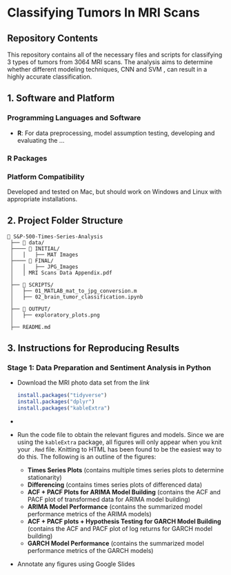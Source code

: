 # Classifying Tumors In MRI Scans

## Repository Contents
This repository contains all of the necessary files and scripts for classifying 3 types of tumors from 3064 MRI scans. The analysis aims to determine whether different modeling techniques, CNN and SVM , can result in a highly accurate classification.

## 1. Software and Platform

### Programming Languages and Software
- **R**: For data preprocessing, model assumption testing, developing and evaluating the ...

### R Packages

### Platform Compatibility
Developed and tested on Mac, but should work on Windows and Linux with appropriate installations.

## 2. Project Folder Structure

```
📂 S&P-500-Times-Series-Analysis  
 ├── 📂 data/  
 ├──── 📂 INITIAL/
 │   │   ├── MAT Images
 ├──── 📂 FINAL/
 │   │   ├── JPG_Images
 │   │ MRI Scans Data Appendix.pdf
 │
 ├── 📂 SCRIPTS/  
 │   ├── 01_MATLAB_mat_to_jpg_conversion.m
 │   ├── 02_brain_tumor_classification.ipynb
 │  
 ├── 📂 OUTPUT/  
 │   ├── exploratory_plots.png
 │  
 ├── README.md   
```
## 3. Instructions for Reproducing Results

### Stage 1: Data Preparation and Sentiment Analysis in Python
- Download the MRI photo data set from the *link*

  ```r
  install.packages("tidyverse")
  install.packages("dplyr")
  install.packages("kableExtra")
  ```
-
- Run the code file to obtain the relevant figures and models. Since we are using the `kableExtra` package, all figures will only appear when you knit your `.Rmd` file. Knitting to HTML has been found to be the easiest way to do this. The following is an outline of the figures:

  - **Times Series Plots** (contains multiple times series plots to determine stationarity)
  - **Differencing** (contains times series plots of differenced data)
  - **ACF + PACF Plots for ARIMA Model Building** (contains the ACF and PACF plot of transformed data for ARIMA model building)
  - **ARIMA Model Performance** (contains the summarized model performance metrics of the ARIMA models)
  - **ACF + PACF plots + Hypothesis Testing for GARCH Model Building** (contains the ACF and PACF plot of log returns for GARCH model building)
  - **GARCH Model Performance** (contains the summarized model performance metrics of the GARCH models)
- Annotate any figures using Google Slides
